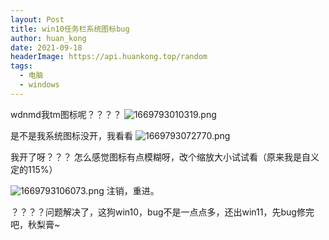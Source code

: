 ```yaml
---
layout: Post
title: win10任务栏系统图标bug
author: huan_kong
date: 2021-09-18
headerImage: https://api.huankong.top/random
tags:
  - 电脑
  - windows
---
```


wdnmd我tm图标呢？？？？
![1669793010319.png](https://img.huankong.top/i/2022/11/30/638704f35378a.png)

是不是我系统图标没开，我看看
![1669793072770.png](https://img.huankong.top/i/2022/11/30/63870531acce8.png)

我开了呀？？？
怎么感觉图标有点模糊呀，改个缩放大小试试看（原来我是自义定的115%）

![1669793106073.png](https://img.huankong.top/i/2022/11/30/63870552a4cff.png)
注销，重进。

？？？？问题解决了，这狗win10，bug不是一点点多，还出win11，先bug修完吧，秋梨膏~
